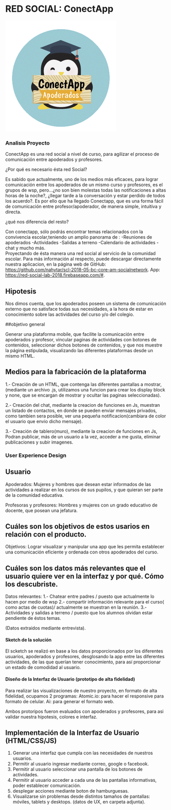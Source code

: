 # RED SOCIAL: ConectApp

![replica](public/img/img003.png)

### Analisis Proyecto

ConectApp es una red social a nivel de curso, para agilizar el proceso de comunicación entre apoderados y profesores.

¿Por qué es necesario ésta red Social?
	
 Es sabido que actualmente, uno de los medios más eficaces, para lograr comunicación entre los apoderados de un mismo curso y profesores, es el grupos de wsp, pero...¿no son bien molestas todas las notificaciones a altas horas de la noche?, ¿llegar tarde a la conversación y estar perdido de todos los acuerdo?. Es por ello que  ha llegado Conectapp, que es una forma fácil de comunicación entre profesor/apoderador, de manera simple, intuitiva y directa.

 ¿qué nos diferencia del resto?

 Con conectapp, sólo podrás encontrar temas relacionados con la convivencia escolar,teniendo un amplio panorama de :
 -Reuniones de apoderados
 -Actividades
 -Salidas a terreno
 -Calendario de actividades
 -chat y mucho más.  
 Proyectando de ésta manera una red social al servicio de la comunidad escolar.
 Para más información al respecto, puede descargar directamente nuestra aplicacion, en la página web de GitHub: https://github.com/nahytar/scl-2018-05-bc-core-am-socialnetwork.
 App: https://red-social-lab-2018.firebaseapp.com/#.


 ## Hipotesis

 Nos dimos cuenta, que los apoderados poseen un sistema de comunicación externo que no satisface todas sus necesidades, a la hora de estar en conocimiento sobre las actividades del curso y/o del colegio.

##objetivo general

 Generar una plataforma mobile, que facilite la comunicación entre apoderados y profesor, vincular paginas de actividades con botones de contenidos, seleccionar dichos botones de contenidos, y que nos muestre la página estipulada, visualizando las diferentes plataformas desde un mismo HTML.

## Medios para la fabricación de la plataforma

 1.- Creación de un HTML, que contenga las diferentes pantallas a mostrar,(mediante un archivo .js, utilizamos una funcion para crear los display block y none, que se encargan de mostrar y ocultar las paginas seleccionadas).

 2.- Creación del chat, mediante la creacion de funciones en Js, muestran un listado de contactos, en donde se pueden enviar mensajes privados, como tambien sera posible, ver una pequeña notificacion(cambiara de color el usuario que envio dicho mensaje).

 3.- Creación de tablero(muro), mediante la creacion de funciones en Js, Podran publicar, más de un usuario a la vez, acceder a me gusta, eliminar publicaciones y subir imagenes.
    

### User Experience Design

## Usuario
Apoderados: Mujeres y hombres que desean estar informados de las actividades a realizar en los cursos de sus pupilos, y que quieran ser parte de la comunidad educativa.

Profesoras y profesores: Hombres y mujeres con un grado educativo de docente, que posean una jefatura.

## Cuáles son los objetivos de estos usarios en relación con el producto.

Objetivos: Lograr visualizar y manipular una app que les permita establecer una comunicación eficiente y ordenada con otros apoderados del curso.

## Cuáles son los datos más relevantes que el usuario quiere ver en la interfaz y por qué. Cómo los descubriste.
Datos relevantes: 
1.- Chatear entre padres / puesto que actualmente lo hacen por medio de wsp
2.- compartir información relevante para el curso( como actas de cuotas)/ actualmente se muestran en la reunión.
3.- Actividades y salidas a terreno / puesto que los alumnos olvidan estar pendiente de éstos temas.

(Datos extraidos mediante entrevista).

 
#### Sketch de la solución 

El scketch se realizó en base a los datos proporcionados por los diferentes usuarios, apoderados y profesores, desglosando la app entre las diferentes actividades, de las que querían tener conocimiento, para así proporcionar un estado de comodidad al usuario.

#### Diseño de la Interfaz de Usuario (prototipo de alta fidelidad)

 Para realizar las visualizaciones de nuestro proyecto, en formato de alta fidelidad, ocupamos 2 programas:
 Atomic.io: para hacer el responsive para formato de celular.
 Ai: para generar el formato web.
 
 Ambos protoripos fueron evaluados con apoderados y profesores, para asi validar nuestra hipotesis, colores e interfaz.


## Implementación de la Interfaz de Usuario (HTML/CSS/JS)

1. Generar una interfaz que cumpla con las necesidades de nuestros usuarios.
2. Permitir al usuario ingresar mediante correo, google o facebook.
3. Permitir al usuario seleccionar una pantalla de los botones de actividades.
4. Permitir al usuario acceder a cada una de las pantallas informativas, poder establecer comunicación.
5. desplegar acciones mediante boton de hamburguesas.
6. Visualizarse sin problemas desde distintos tamaños de pantallas: móviles, tablets y desktops.
(datos de UX, en carpeta adjunta).